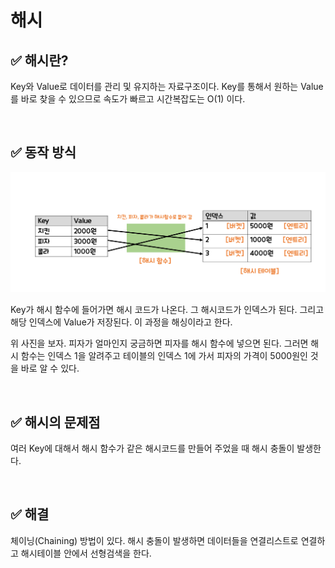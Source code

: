 # 해시

## ✅ 해시란?

Key와 Value로 데이터를 관리 및 유지하는 자료구조이다. Key를 통해서 원하는 Value를 바로 찾을 수 있으므로 속도가 빠르고 시간복잡도는 O(1) 이다. 

<br>

## ✅ 동작 방식

![프레젠테이션1](img/Hash/프레젠테이션1.png)

 Key가 해시 함수에 들어가면 해시 코드가 나온다. 그 해시코드가 인덱스가 된다. 그리고 해당 인덱스에 Value가 저장된다. 이 과정을 해싱이라고 한다. 

위 사진을 보자. 피자가 얼마인지 궁금하면 피자를 해시 함수에 넣으면 된다. 그러면 해시 함수는 인덱스 1을 알려주고 테이블의 인덱스 1에 가서 피자의 가격이 5000원인 것을 바로 알 수 있다.

<br> 

## ✅ 해시의 문제점

여러 Key에 대해서 해시 함수가 같은 해시코드를 만들어 주었을 때 해시 충돌이 발생한다.

<br>

## ✅ 해결

체이닝(Chaining) 방법이 있다. 해시 충돌이 발생하면 데이터들을 연결리스트로 연결하고 해시테이블 안에서 선형검색을 한다. 
